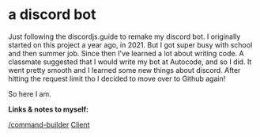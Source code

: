 # a discord bot

Just following the discordjs.guide to remake my discord bot. I originally started on this project a year ago, in 2021. But I got super busy with school and then summer job. Since then I've learned a lot about writing code. A classmate suggested that I would write my bot at Autocode, and so I did. It went pretty smooth and I learned some new things about discord. After hitting the request limit tho I decided to move over to Github again!

So here I am.


**Links & notes to myself:**

[/command-builder](https://discord.js.org/#/docs/builders/main/class/SlashCommandBuilder)
[Client](https://discord.js.org/#/docs/main/main/class/Client)